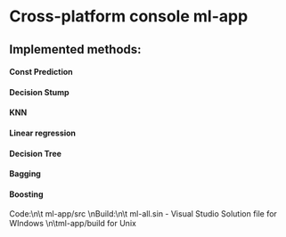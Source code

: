 # Cross-platform console ml-app 
## Implemented methods:
#### Const Prediction
#### Decision Stump
#### KNN
#### Linear regression
#### Decision Tree
#### Bagging
#### Boosting

Code:\n\t 
	ml-app/src
\nBuild:\n\t
	ml-all.sin - Visual Studio Solution file for WIndows
	\n\tml-app/build for Unix